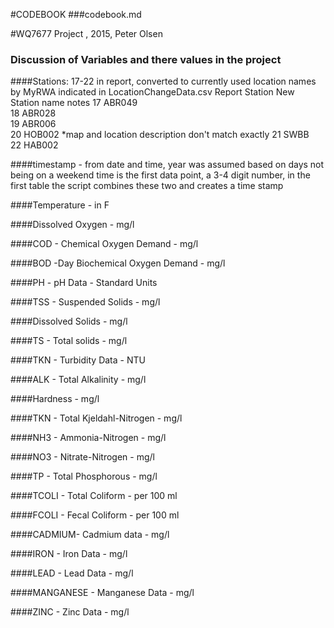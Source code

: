 #CODEBOOK
###codebook.md

#WQ7677 Project , 2015, Peter Olsen
### Discussion of Variables and there values in the project

####Stations: 17-22 in report, converted to currently used location names by MyRWA
   indicated in LocationChangeData.csv
   Report Station	New Station name	notes
	17				ABR049	
	18				ABR028	
	19				ABR006	
	20				HOB002			*map and location description don't match exactly
	21				SWBB	
	22				HAB002	
   
####timestamp  - from date and time, year was assumed based on days not being on a weekend
  time is the first data point, a 3-4 digit number, in the first table
   the script combines these two and creates a time stamp
  
####Temperature - in F

####Dissolved Oxygen - mg/l

####COD - Chemical Oxygen Demand - mg/l

####BOD -Day Biochemical Oxygen Demand - mg/l
 
####PH - pH Data - Standard Units
 
####TSS - Suspended Solids - mg/l
 
####Dissolved Solids - mg/l
 
####TS - Total solids - mg/l
 
####TKN - Turbidity Data - NTU
 
####ALK - Total Alkalinity - mg/l
 
####Hardness - mg/l
 
####TKN - Total Kjeldahl-Nitrogen - mg/l
 
####NH3 - Ammonia-Nitrogen - mg/l
 
####NO3 - Nitrate-Nitrogen - mg/l
 
####TP - Total Phosphorous - mg/l
 
####TCOLI - Total Coliform - per 100 ml 
 
####FCOLI - Fecal Coliform  - per 100 ml
 
####CADMIUM- Cadmium data - mg/l
 
####IRON - Iron Data - mg/l
 
####LEAD - Lead Data - mg/l
 
####MANGANESE - Manganese Data - mg/l
 
####ZINC - Zinc Data - mg/l
 
 